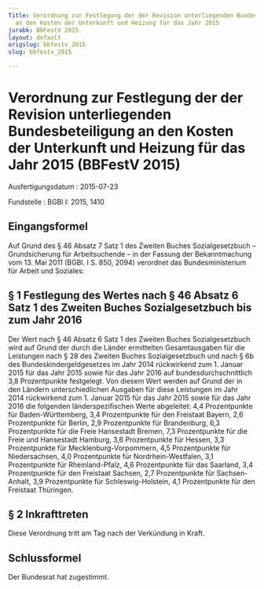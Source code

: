 ```yaml
---
Title: Verordnung zur Festlegung der der Revision unterliegenden Bundesbeteiligung
  an den Kosten der Unterkunft und Heizung für das Jahr 2015
jurabk: BBFestV 2015
layout: default
origslug: bbfestv_2015
slug: bbfestv_2015

---
```


# Verordnung zur Festlegung der der Revision unterliegenden Bundesbeteiligung an den Kosten der Unterkunft und Heizung für das Jahr 2015 (BBFestV 2015)

Ausfertigungsdatum
:   2015-07-23

Fundstelle
:   BGBl I: 2015, 1410


## Eingangsformel

Auf Grund des § 46 Absatz 7 Satz 1 des Zweiten Buches Sozialgesetzbuch
– Grundsicherung für Arbeitsuchende – in der Fassung der
Bekanntmachung vom 13. Mai 2011 (BGBl. I S. 850, 2094) verordnet das
Bundesministerium für Arbeit und Soziales:


## § 1 Festlegung des Wertes nach § 46 Absatz 6 Satz 1 des Zweiten Buches Sozialgesetzbuch bis zum Jahr 2016

Der Wert nach § 46 Absatz 6 Satz 1 des Zweiten Buches Sozialgesetzbuch
wird auf Grund der durch die Länder ermittelten Gesamtausgaben für die
Leistungen nach § 28 des Zweiten Buches Sozialgesetzbuch und nach § 6b
des Bundeskindergeldgesetzes im Jahr 2014 rückwirkend zum 1. Januar
2015 für das Jahr 2015 sowie für das Jahr 2016 auf
bundesdurchschnittlich 3,8 Prozentpunkte festgelegt. Von diesem Wert
werden auf Grund der in den Ländern unterschiedlichen Ausgaben für
diese Leistungen im Jahr 2014 rückwirkend zum 1. Januar 2015 für das
Jahr 2015 sowie für das Jahr 2016 die folgenden länderspezifischen
Werte abgeleitet:
4,4 Prozentpunkte für Baden-Württemberg,
3,4 Prozentpunkte für den Freistaat Bayern,
2,6 Prozentpunkte für Berlin,
2,9 Prozentpunkte für Brandenburg,
6,3 Prozentpunkte für die Freie Hansestadt Bremen,
7,3 Prozentpunkte für die Freie und Hansestadt Hamburg,
3,6 Prozentpunkte für Hessen,
3,3 Prozentpunkte für Mecklenburg-Vorpommern,
4,5 Prozentpunkte für Niedersachsen,
4,0 Prozentpunkte für Nordrhein-Westfalen,
3,1 Prozentpunkte für Rheinland-Pfalz,
4,6 Prozentpunkte für das Saarland,
3,4 Prozentpunkte für den Freistaat Sachsen,
2,7 Prozentpunkte für Sachsen-Anhalt,
3,9 Prozentpunkte für Schleswig-Holstein,
4,1 Prozentpunkte für den Freistaat Thüringen.


## § 2 Inkrafttreten

Diese Verordnung tritt am Tag nach der Verkündung in Kraft.


## Schlussformel

Der Bundesrat hat zugestimmt.

